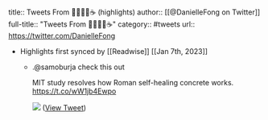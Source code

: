 title:: Tweets From 🌹👩🏻‍💻☕️ (highlights)
author:: [[@DanielleFong on Twitter]]
full-title:: "Tweets From 🌹👩🏻‍💻☕️"
category:: #tweets
url:: https://twitter.com/DanielleFong

- Highlights first synced by [[Readwise]] [[Jan 7th, 2023]]
	- .@samoburja check this out 
	  
	  MIT study resolves how Roman self-healing concrete works. https://t.co/wW1jb4Ewpo 
	  
	  ![](https://pbs.twimg.com/media/Fl0LRbpWIBYmu8h.jpg) ([View Tweet](https://twitter.com/DanielleFong/status/1611456830110142466))